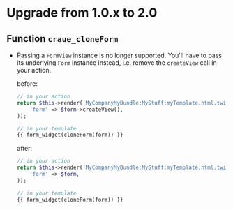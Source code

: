 # Upgrade from 1.0.x to 2.0

## Function `craue_cloneForm`

- Passing a `FormView` instance is no longer supported. You'll have to pass its underlying `Form` instance instead, i.e. remove the `createView` call in your action.

	before:
	```php
	// in your action
	return $this->render('MyCompanyMyBundle:MyStuff:myTemplate.html.twig', array(
		'form' => $form->createView(),
	));

	// in your template
	{{ form_widget(cloneForm(form)) }}
	```

	after:
	```php
	// in your action
	return $this->render('MyCompanyMyBundle:MyStuff:myTemplate.html.twig', array(
		'form' => $form,
	));

	// in your template
	{{ form_widget(cloneForm(form)) }}
	```
